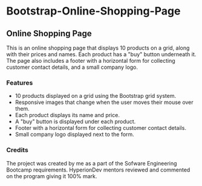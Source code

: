 # Bootstrap-Online-Shopping-Page

## Online Shopping Page
This is an online shopping page that displays 10 products on a grid, along with their prices and names. Each product has a "buy" button underneath it. The page also includes a footer with a horizontal form for collecting customer contact details, and a small company logo.

### Features
- 10 products displayed on a grid using the Bootstrap grid system.
- Responsive images that change when the user moves their mouse over them.
- Each product displays its name and price.
- A "buy" button is displayed under each product.
- Footer with a horizontal form for collecting customer contact details.
- Small company logo displayed next to the form.

### Credits
The project was created by me as a part of the Sofware Engineering Bootcamp requirements.
HyperionDev mentors reviewed and commented on the program giving it 100% mark.

